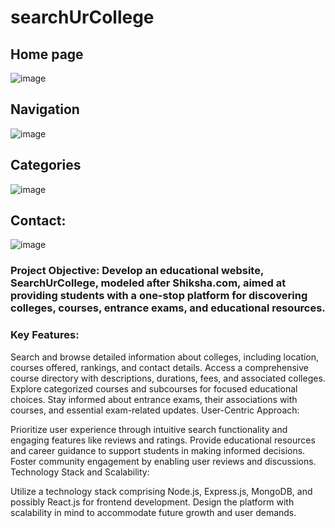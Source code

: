 # searchUrCollege

## Home page
![image](https://github.com/MOHDSAMIULLAH/searchUrCollege/assets/91786605/8c3ffaeb-e6a7-49cd-b895-8124630327ff)

## Navigation
![image](https://github.com/MOHDSAMIULLAH/searchUrCollege/assets/91786605/5146c585-ff8b-477e-a9dc-35a5e1bc174d)

## Categories
![image](https://github.com/MOHDSAMIULLAH/searchUrCollege/assets/91786605/3a832c7d-7de1-4bec-bc68-4ceed6a7766a)

## Contact:
![image](https://github.com/MOHDSAMIULLAH/searchUrCollege/assets/91786605/63783684-acd6-4cc4-aa1b-597829448d67)

### Project Objective: Develop an educational website, SearchUrCollege, modeled after Shiksha.com, aimed at providing students with a one-stop platform for discovering colleges, courses, entrance exams, and educational resources.

### Key Features:

Search and browse detailed information about colleges, including location, courses offered, rankings, and contact details.
Access a comprehensive course directory with descriptions, durations, fees, and associated colleges.
Explore categorized courses and subcourses for focused educational choices.
Stay informed about entrance exams, their associations with courses, and essential exam-related updates.
User-Centric Approach:

Prioritize user experience through intuitive search functionality and engaging features like reviews and ratings.
Provide educational resources and career guidance to support students in making informed decisions.
Foster community engagement by enabling user reviews and discussions.
Technology Stack and Scalability:

Utilize a technology stack comprising Node.js, Express.js, MongoDB, and possibly React.js for frontend development.
Design the platform with scalability in mind to accommodate future growth and user demands.
